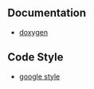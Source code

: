 ## Documentation
* [doxygen](./doxygen/doxygen.pdf)
## Code Style
* [google style](./Google_Style/Google_Style.md)